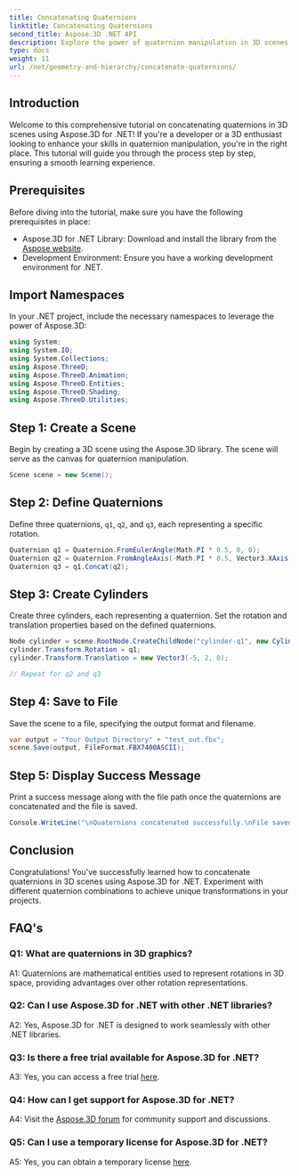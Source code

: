 ```yaml
---
title: Concatenating Quaternions 
linktitle: Concatenating Quaternions 
second_title: Aspose.3D .NET API
description: Explore the power of quaternion manipulation in 3D scenes with Aspose.3D for .NET. Learn to concatenate quaternions step by step for immersive transformations.
type: docs
weight: 11
url: /net/geometry-and-hierarchy/concatenate-quaternions/
---
```

## Introduction

Welcome to this comprehensive tutorial on concatenating quaternions in 3D scenes using Aspose.3D for .NET! If you're a developer or a 3D enthusiast looking to enhance your skills in quaternion manipulation, you're in the right place. This tutorial will guide you through the process step by step, ensuring a smooth learning experience.

## Prerequisites

Before diving into the tutorial, make sure you have the following prerequisites in place:

- Aspose.3D for .NET Library: Download and install the library from the [Aspose website](https://releases.aspose.com/3d/net/).
- Development Environment: Ensure you have a working development environment for .NET.

## Import Namespaces

In your .NET project, include the necessary namespaces to leverage the power of Aspose.3D:

```csharp
using System;
using System.IO;
using System.Collections;
using Aspose.ThreeD;
using Aspose.ThreeD.Animation;
using Aspose.ThreeD.Entities;
using Aspose.ThreeD.Shading;
using Aspose.ThreeD.Utilities;
```

## Step 1: Create a Scene

Begin by creating a 3D scene using the Aspose.3D library. The scene will serve as the canvas for quaternion manipulation.

```csharp
Scene scene = new Scene();
```

## Step 2: Define Quaternions

Define three quaternions, `q1`, `q2`, and `q3`, each representing a specific rotation.

```csharp
Quaternion q1 = Quaternion.FromEulerAngle(Math.PI * 0.5, 0, 0);
Quaternion q2 = Quaternion.FromAngleAxis(-Math.PI * 0.5, Vector3.XAxis);
Quaternion q3 = q1.Concat(q2);
```

## Step 3: Create Cylinders

Create three cylinders, each representing a quaternion. Set the rotation and translation properties based on the defined quaternions.

```csharp
Node cylinder = scene.RootNode.CreateChildNode("cylinder-q1", new Cylinder(0.1, 1, 2));
cylinder.Transform.Rotation = q1;
cylinder.Transform.Translation = new Vector3(-5, 2, 0);

// Repeat for q2 and q3
```

## Step 4: Save to File

Save the scene to a file, specifying the output format and filename.

```csharp
var output = "Your Output Directory" + "test_out.fbx";
scene.Save(output, FileFormat.FBX7400ASCII);
```

## Step 5: Display Success Message

Print a success message along with the file path once the quaternions are concatenated and the file is saved.

```csharp
Console.WriteLine("\nQuaternions concatenated successfully.\nFile saved at " + output);
```

## Conclusion

Congratulations! You've successfully learned how to concatenate quaternions in 3D scenes using Aspose.3D for .NET. Experiment with different quaternion combinations to achieve unique transformations in your projects.

## FAQ's

### Q1: What are quaternions in 3D graphics?

A1: Quaternions are mathematical entities used to represent rotations in 3D space, providing advantages over other rotation representations.

### Q2: Can I use Aspose.3D for .NET with other .NET libraries?

A2: Yes, Aspose.3D for .NET is designed to work seamlessly with other .NET libraries.

### Q3: Is there a free trial available for Aspose.3D for .NET?

A3: Yes, you can access a free trial [here](https://releases.aspose.com/).

### Q4: How can I get support for Aspose.3D for .NET?

A4: Visit the [Aspose.3D forum](https://forum.aspose.com/c/3d/18) for community support and discussions.

### Q5: Can I use a temporary license for Aspose.3D for .NET?

A5: Yes, you can obtain a temporary license [here](https://purchase.aspose.com/temporary-license/).
